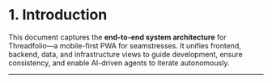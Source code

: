 # 1. Introduction

This document captures the **end-to-end system architecture** for Threadfolio—a mobile-first PWA for seamstresses. It unifies frontend, backend, data, and infrastructure views to guide development, ensure consistency, and enable AI-driven agents to iterate autonomously.

---
